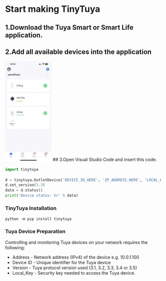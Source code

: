 # Start making TinyTuya
## 1.Download the Tuya Smart or Smart Life application.
<!-- ![Smart Life](images/1.jpg) -->
## 2.Add all available devices into the application
<!-- ![Smart Life](images/2.jpg)
![Smart Life](images/3.jpg) -->
<img src="images/3.jpg" alt="drawing" style="width:150px;"/>
## 3.Open Visual Studio Code and insert this code.

```python
import tinytuya

d = tinytuya.OutletDevice('DEVICE_ID_HERE', 'IP_ADDRESS_HERE', 'LOCAL_KEY_HERE')
d.set_version(3.3)
data = d.status() 
print('Device status: %r' % data)
```
### TinyTuya Installation
```
python -m pip install tinytuya
```

### Tuya Device Preparation
Controlling and monitoring Tuya devices on your network requires the following:

+ Address - Network address (IPv4) of the device e.g. 10.0.1.100
+ Device ID - Unique identifier for the Tuya device
+ Version - Tuya protocol version used (3.1, 3.2, 3.3, 3.4 or 3.5)
+ Local_Key - Security key needed to access the Tuya device.